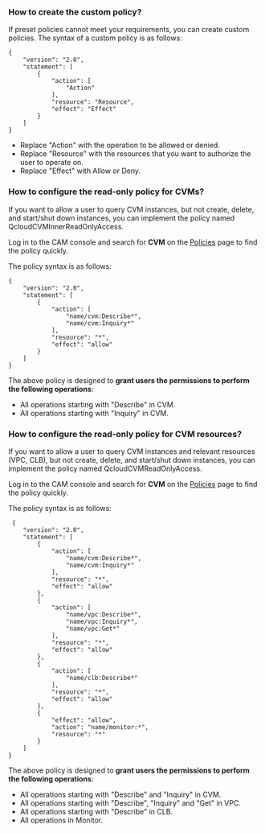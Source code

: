 ### How to create the custom policy?

If preset policies cannot meet your requirements, you can create custom policies.
The syntax of a custom policy is as follows:

```
{
    "version": "2.0",
    "statement": [
        {
            "action": [
                "Action"
            ],
            "resource": "Resource",
            "effect": "Effect"
        }
    ]
}
```

- Replace "Action" with the operation to be allowed or denied.
- Replace "Resource" with the resources that you want to authorize the user to operate on.
- Replace "Effect" with Allow or Deny.

### How to configure the read-only policy for CVMs?

If you want to allow a user to query CVM instances, but not create, delete, and start/shut down instances, you can implement the policy named QcloudCVMInnerReadOnlyAccess.

Log in to the CAM console and search for **CVM** on the [Policies](https://console.cloud.tencent.com/cam/policy) page to find the policy quickly.

The policy syntax is as follows:

```
{
    "version": "2.0",
    "statement": [
        {
            "action": [
                "name/cvm:Describe*",
                "name/cvm:Inquiry*"
            ],
            "resource": "*",
            "effect": "allow"
        }
    ]
}
```

The above policy is designed to **grant users the permissions to perform the following operations**:

- All operations starting with "Describe" in CVM.
- All operations starting with "Inquiry" in CVM.

### How to configure the read-only policy for CVM resources?

If you want to allow a user to query CVM instances and relevant resources (VPC, CLB), but not create, delete, and start/shut down instances, you can implement the policy named QcloudCVMReadOnlyAccess.

Log in to the CAM console and search for **CVM** on the [Policies](https://console.cloud.tencent.com/cam/policy) page to find the policy quickly.

The policy syntax is as follows:

```
 {
    "version": "2.0",
    "statement": [
        {
            "action": [
                "name/cvm:Describe*",
                "name/cvm:Inquiry*"
            ],
            "resource": "*",
            "effect": "allow"
        },
        {
            "action": [
                "name/vpc:Describe*",
                "name/vpc:Inquiry*",
                "name/vpc:Get*"
            ],
            "resource": "*",
            "effect": "allow"
        },
        {
            "action": [
                "name/clb:Describe*"
            ],
            "resource": "*",
            "effect": "allow"
        },
        {
            "effect": "allow",
            "action": "name/monitor:*",
            "resource": "*"
        }
    ]
}
```

The above policy is designed to **grant users the permissions to perform the following operations**:

- All operations starting with "Describe" and "Inquiry" in CVM.
- All operations starting with "Describe", "Inquiry" and "Get" in VPC.
- All operations starting with "Describe" in CLB.
- All operations in Monitor.

